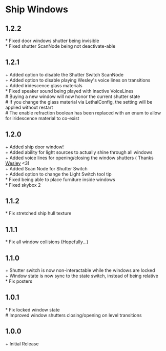 # Ship Windows

## 1.2.2

\* Fixed door windows shutter being invisible<br>
\* Fixed shutter ScanNode being not deactivate-able<br>

## 1.2.1

\+ Added option to disable the Shutter Switch ScanNode<br>
\+ Added option to disable playing Wesley's voice lines on transitions<br>
\+ Added iridescence glass materials<br>
\* Fixed speaker sound being played with inactive VoiceLines<br>
\# Buying a new window will now honor the current shutter state<br>
\# If you change the glass material via LethalConfig, the setting will be applied without restart<br>
\# The enable refraction boolean has been replaced with an enum to allow for iridescence material to co-exist<br>

## 1.2.0

\+ Added ship door window!<br>
\+ Added ability for light sources to actually shine through all windows<br>
\+ Added voice lines for opening/closing the window shutters (
Thanks [Wesley](https://thunderstore.io/c/lethal-company/p/Magic_Wesley/) <3)<br>
\+ Added Scan Node for Shutter Switch<br>
\+ Added option to change the Light Switch tool tip<br>
\* Fixed being able to place furniture inside windows<br>
\* Fixed skybox 2<br>

## 1.1.2

\* Fix stretched ship hull texture<br>

## 1.1.1

\* Fix all window collisions (Hopefully...)<br>

## 1.1.0

\+ Shutter switch is now non-interactable while the windows are locked<br>
\+ Window state is now sync to the state switch, instead of being relative<br>
\* Fix posters<br>

## 1.0.1

\* Fix locked window state<br>
\# Improved window shutters closing/opening on level transitions<br>

## 1.0.0

\+ Initial Release<br>
